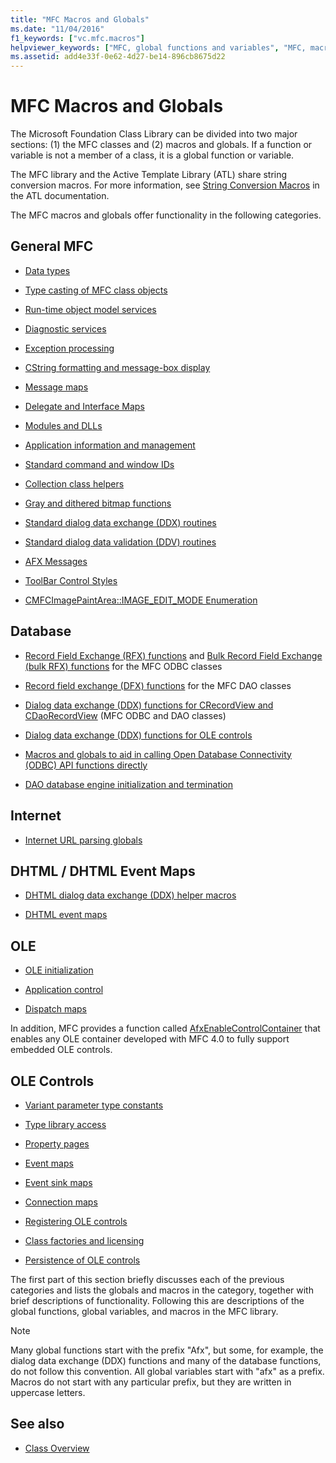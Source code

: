 ```yaml
---
title: "MFC Macros and Globals"
ms.date: "11/04/2016"
f1_keywords: ["vc.mfc.macros"]
helpviewer_keywords: ["MFC, global functions and variables", "MFC, macros", "global functions, MFC", "macros, MFC", "global functions [MFC]", "global variables, MFC", "Afx naming convention", "macros"]
ms.assetid: add4e33f-0e62-4d27-be14-896cb8675d22
---
```

# MFC Macros and Globals

The Microsoft Foundation Class Library can be divided into two major sections: (1) the MFC classes and (2) macros and globals. If a function or variable is not a member of a class, it is a global function or variable.

The MFC library and the Active Template Library (ATL) share string conversion macros. For more information, see [String Conversion Macros](../../atl/reference/string-conversion-macros.md) in the ATL documentation.

The MFC macros and globals offer functionality in the following categories.

## General MFC

- [Data types](data-types-mfc.md)

- [Type casting of MFC class objects](type-casting-of-mfc-class-objects.md)

- [Run-time object model services](run-time-object-model-services.md)

- [Diagnostic services](diagnostic-services.md)

- [Exception processing](exception-processing.md)

- [CString formatting and message-box display](cstring-formatting-and-message-box-display.md)

- [Message maps](message-map-macros-mfc.md)

- [Delegate and Interface Maps](delegate-and-interface-maps.md)

- [Modules and DLLs](extension-dll-macros.md)

- [Application information and management](application-information-and-management.md)

- [Standard command and window IDs](standard-command-and-window-ids.md)

- [Collection class helpers](collection-class-helpers.md)

- [Gray and dithered bitmap functions](gray-and-dithered-bitmap-functions.md)

- [Standard dialog data exchange (DDX) routines](standard-dialog-data-exchange-routines.md)

- [Standard dialog data validation (DDV) routines](standard-dialog-data-validation-routines.md)

- [AFX Messages](afx-messages.md)

- [ToolBar Control Styles](toolbar-control-styles.md)

- [CMFCImagePaintArea::IMAGE_EDIT_MODE Enumeration](cmfcimagepaintarea-image-edit-mode-enumeration.md)

## Database

- [Record Field Exchange (RFX) functions](record-field-exchange-functions.md) and [Bulk Record Field Exchange (bulk RFX) functions](record-field-exchange-functions.md) for the MFC ODBC classes

- [Record field exchange (DFX) functions](record-field-exchange-functions.md) for the MFC DAO classes

- [Dialog data exchange (DDX) functions for CRecordView and CDaoRecordView](dialog-data-exchange-functions-for-crecordview-and-cdaorecordview.md) (MFC ODBC and DAO classes)

- [Dialog data exchange (DDX) functions for OLE controls](dialog-data-exchange-functions-for-ole-controls.md)

- [Macros and globals to aid in calling Open Database Connectivity (ODBC) API functions directly](database-macros-and-globals.md)

- [DAO database engine initialization and termination](dao-database-engine-initialization-and-termination.md)

## Internet

- [Internet URL parsing globals](internet-url-parsing-globals.md)

## DHTML / DHTML Event Maps

- [DHTML dialog data exchange (DDX) helper macros](ddx-dhtml-helper-macros.md)

- [DHTML event maps](dhtml-event-maps.md)

## OLE

- [OLE initialization](ole-initialization.md)

- [Application control](application-control.md)

- [Dispatch maps](dispatch-maps.md)

In addition, MFC provides a function called [AfxEnableControlContainer](ole-initialization.md#afxenablecontrolcontainer) that enables any OLE container developed with MFC 4.0 to fully support embedded OLE controls.

## OLE Controls

- [Variant parameter type constants](variant-parameter-type-constants.md)

- [Type library access](type-library-access.md)

- [Property pages](property-pages-mfc.md)

- [Event maps](event-maps.md)

- [Event sink maps](event-sink-maps.md)

- [Connection maps](connection-maps.md)

- [Registering OLE controls](registering-ole-controls.md)

- [Class factories and licensing](class-factories-and-licensing.md)

- [Persistence of OLE controls](persistence-of-ole-controls.md)

The first part of this section briefly discusses each of the previous categories and lists the globals and macros in the category, together with brief descriptions of functionality. Following this are descriptions of the global functions, global variables, and macros in the MFC library.

> [!NOTE]
>  Many global functions start with the prefix "Afx", but some, for example, the dialog data exchange (DDX) functions and many of the database functions, do not follow this convention. All global variables start with "afx" as a prefix. Macros do not start with any particular prefix, but they are written in uppercase letters.

## See also

- [Class Overview](../../mfc/class-library-overview.md)
